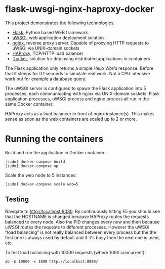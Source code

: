 # flask-uwsgi-nginx-haproxy-docker

This project demonstrates the following technologies:

  * [Flask](http://flask.pocoo.org/), Python based WEB framework
  * [uWSGI](http://uwsgi-docs.readthedocs.org/), web application deployment solution
  * [nginx](http://nginx.org/), reverse proxy server. Capable of proxying HTTP requests to uWSGI via UNIX-domain sockets
  * [HAProxy](http://www.haproxy.org/), TCP/HTTP load balancer
  * [Docker](https://www.docker.com/), solution for deploying distributed applications in containers

The Flask application only returns a simple *Hello World* response. Before that it sleeps for 0.1 seconds to simulate real work. Not a CPU intensive work but for example a database query.

The uWSGI server is configured to spawn the Flask application into 5 processes, each communicating with nginx via UNIX-domain sockets. Flask application processes, uWSGI process and nginx process all run in the same Docker container.

HAProxy acts as a load balancer in front of nginx instance(s). This makes sense as soon as the web containers are scaled up to 2 or more.

# Running the containers

Build and run the application in Docker container:

    [sudo] docker-compose build
    [sudo] docker-compose up

Scale the web node to 5 instances:

    [sudo] docker-compose scale web=5

## Testing

Navigate to [http://localhost:8080](http://localhost:8080). By continuously hitting F5 you should see that the HOSTNAME is changed because HAProxy routes the requests balanced to every node. Also the PID changes every now and then because uWSGI routes the requests to different processes. However the uWSGI "load balancing" is not really balanced between every process but the the first one is always used by default and if it's busy then the next one is used, etc.

To test load balancing with 10000 requests (where 1000 concurrent):

    ab -n 10000 -c 1000 http://localhost:8080/
